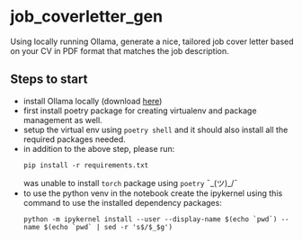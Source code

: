 # job_coverletter_gen
Using locally running Ollama, generate a nice, tailored job cover letter based on your CV in PDF format that matches the job description.

## Steps to start
- install Ollama locally (download [here](https://ollama.com))
- first install poetry package for creating virtualenv and package management as well. 
- setup the virtual env using `poetry shell` and it should also install all the required packages needed.
- in addition to the above step, please run:
    ``` shell
    pip install -r requirements.txt
    ```
    was unable to install `torch` package using `poetry` ¯\_(ツ)_/¯
- to use the python venv in the notebook create the ipykernel using this command to use the installed dependency packages:
    ``` shell
    python -m ipykernel install --user --display-name $(echo `pwd`) --name $(echo `pwd` | sed -r 's$/$_$g')
    ```
